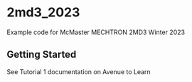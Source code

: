 # 2md3_2023

Example code for McMaster MECHTRON 2MD3 Winter 2023

## Getting Started

See Tutorial 1 documentation on Avenue to Learn


